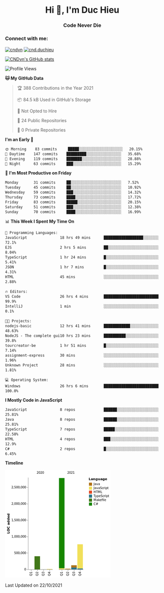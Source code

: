 <h1 align="center">Hi 👋, I'm Duc Hieu</h1>
<h3 align="center">Code Never Die</h3>

<h3 align="left">Connect with me:</h3>
<p align="left">
<a href="https://linkedin.com/in/cndvn" target="blank"><img align="center" src="https://img.shields.io/badge/LinkedIn-0077B5?style=for-the-badge&logo=linkedin&logoColor=white" alt="cndvn"/></a>
<a href="https://fb.com/cnd.duchieu" target="blank"><img align="center" src="https://img.shields.io/badge/Facebook-1877F2?style=for-the-badge&logo=facebook&logoColor=white" alt="cnd.duchieu"/></a>
</p>

[![CNDvn's GitHub stats](https://github-readme-stats.vercel.app/api?username=cndvn)](https://github.com/anuraghazra/github-readme-stats)

<!--START_SECTION:waka-->
![Profile Views](http://img.shields.io/badge/Profile%20Views-6-blue)

**🐱 My GitHub Data** 

> 🏆 388 Contributions in the Year 2021
 > 
> 📦 84.5 kB Used in GitHub's Storage 
 > 
> 🚫 Not Opted to Hire
 > 
> 📜 24 Public Repositories 
 > 
> 🔑 0 Private Repositories  
 > 
**I'm an Early 🐤** 

```text
🌞 Morning    83 commits     █████░░░░░░░░░░░░░░░░░░░░   20.15% 
🌆 Daytime    147 commits    █████████░░░░░░░░░░░░░░░░   35.68% 
🌃 Evening    119 commits    ███████░░░░░░░░░░░░░░░░░░   28.88% 
🌙 Night      63 commits     ███░░░░░░░░░░░░░░░░░░░░░░   15.29%

```
📅 **I'm Most Productive on Friday** 

```text
Monday       31 commits     ██░░░░░░░░░░░░░░░░░░░░░░░   7.52% 
Tuesday      45 commits     ██░░░░░░░░░░░░░░░░░░░░░░░   10.92% 
Wednesday    59 commits     ███░░░░░░░░░░░░░░░░░░░░░░   14.32% 
Thursday     73 commits     ████░░░░░░░░░░░░░░░░░░░░░   17.72% 
Friday       83 commits     █████░░░░░░░░░░░░░░░░░░░░   20.15% 
Saturday     51 commits     ███░░░░░░░░░░░░░░░░░░░░░░   12.38% 
Sunday       70 commits     ████░░░░░░░░░░░░░░░░░░░░░   16.99%

```


📊 **This Week I Spent My Time On** 

```text
💬 Programming Languages: 
JavaScript               18 hrs 49 mins      ██████████████████░░░░░░░   72.1% 
EJS                      2 hrs 5 mins        ██░░░░░░░░░░░░░░░░░░░░░░░   8.04% 
TypeScript               1 hr 24 mins        █░░░░░░░░░░░░░░░░░░░░░░░░   5.41% 
JSON                     1 hr 7 mins         █░░░░░░░░░░░░░░░░░░░░░░░░   4.31% 
HTML                     45 mins             ░░░░░░░░░░░░░░░░░░░░░░░░░   2.88%

🔥 Editors: 
VS Code                  26 hrs 4 mins       █████████████████████████   99.9% 
IntelliJ                 1 min               ░░░░░░░░░░░░░░░░░░░░░░░░░   0.1%

🐱‍💻 Projects: 
nodejs-basic             12 hrs 41 mins      ████████████░░░░░░░░░░░░░   48.63% 
NodeJS - The complete gui10 hrs 23 mins      ██████████░░░░░░░░░░░░░░░   39.8% 
tourcreator-be           1 hr 51 mins        █░░░░░░░░░░░░░░░░░░░░░░░░   7.14% 
assignment-express       30 mins             ░░░░░░░░░░░░░░░░░░░░░░░░░   1.96% 
Unknown Project          28 mins             ░░░░░░░░░░░░░░░░░░░░░░░░░   1.81%

💻 Operating System: 
Windows                  26 hrs 6 mins       █████████████████████████   100.0%

```

**I Mostly Code in JavaScript** 

```text
JavaScript               8 repos             ██████░░░░░░░░░░░░░░░░░░░   25.81% 
Java                     8 repos             ██████░░░░░░░░░░░░░░░░░░░   25.81% 
TypeScript               7 repos             █████░░░░░░░░░░░░░░░░░░░░   22.58% 
HTML                     4 repos             ███░░░░░░░░░░░░░░░░░░░░░░   12.9% 
C#                       2 repos             █░░░░░░░░░░░░░░░░░░░░░░░░   6.45%

```


**Timeline**

![Chart not found](https://raw.githubusercontent.com/CNDvn/CNDvn/main/charts/bar_graph.png) 


 Last Updated on 22/10/2021
<!--END_SECTION:waka-->
